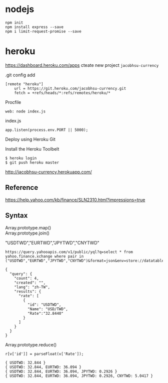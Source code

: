 # nodejs

`npm init`  
`npm install express --save`  
`npm i limit-request-promise --save`  

# heroku

https://dashboard.heroku.com/apps
cteate new project `jacobhsu-currency` 

.git config  add
```
[remote "heroku"]
    url = https://git.heroku.com/jacobhsu-currency.git
    fetch = +refs/heads/*:refs/remotes/heroku/*
```

Procfile
```
web: node index.js
```

index.js
```
app.listen(process.env.PORT || 5000);
```


Deploy using Heroku Git  

Install the Heroku Toolbelt  
```
$ heroku login
$ git push heroku master
```

http://jacobhsu-currency.herokuapp.com/ 


Reference 
---------

https://help.yahoo.com/kb/finance/SLN2310.html?impressions=true


Syntax
---------
Array.prototype.map()  
Array.prototype.join()  

"USDTWD","EURTWD","JPYTWD","CNYTWD"  
```
https://query.yahooapis.com/v1/public/yql?q=select * from yahoo.finance.xchange where pair in ("USDTWD","EURTWD","JPYTWD","CNYTWD")&format=json&env=store://datatables.org/alltableswithkeys
```


```
{
  "query": {
    "count": 4,
    "created": "",
    "lang": "zh-TW",
    "results": {
      "rate": [
        {
          "id": "USDTWD",
          "Name": "USD/TWD",
          "Rate":"32.8440"
        }
      ]
    }
  }
}
```

Array.prototype.reduce()
```
r[v['id']] = parseFloat(v['Rate']);
```

```
{ USDTWD: 32.844 } 
{ USDTWD: 32.844, EURTWD: 36.094 } 
{ USDTWD: 32.844, EURTWD: 36.094, JPYTWD: 0.2926 } 
{ USDTWD: 32.844, EURTWD: 36.094, JPYTWD: 0.2926, CNYTWD: 5.0417 }
```